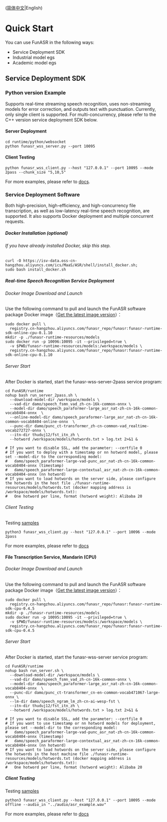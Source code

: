 ([简体中文](./quick_start_zh.md)|English)

# Quick Start

You can use FunASR in the following ways:

- Service Deployment SDK
- Industrial model egs
- Academic model egs

## Service Deployment SDK

### Python version Example
Supports real-time streaming speech recognition, uses non-streaming models for error correction, and outputs text with punctuation. Currently, only single client is supported. For multi-concurrency, please refer to the C++ version service deployment SDK below.

#### Server Deployment

```shell
cd runtime/python/websocket
python funasr_wss_server.py --port 10095
```

#### Client Testing

```shell
python funasr_wss_client.py --host "127.0.0.1" --port 10095 --mode 2pass --chunk_size "5,10,5"
```

For more examples, please refer to [docs](../runtime/python/websocket/README.md).

### Service Deployment Software

Both high-precision, high-efficiency, and high-concurrency file transcription, as well as low-latency real-time speech recognition, are supported. It also supports Docker deployment and multiple concurrent requests.

##### Docker Installation (optional)
###### If you have already installed Docker, skip this step.

```shell
curl -O https://isv-data.oss-cn-hangzhou.aliyuncs.com/ics/MaaS/ASR/shell/install_docker.sh;
sudo bash install_docker.sh
```

##### Real-time Speech Recognition Service Deployment

###### Docker Image Download and Launch
Use the following command to pull and launch the FunASR software package Docker image（[Get the latest image version](https://github.com/alibaba-damo-academy/FunASR/blob/main/runtime/docs/SDK_advanced_guide_online.md)）：

```shell
sudo docker pull \
  registry.cn-hangzhou.aliyuncs.com/funasr_repo/funasr:funasr-runtime-sdk-online-cpu-0.1.10
mkdir -p ./funasr-runtime-resources/models
sudo docker run -p 10096:10095 -it --privileged=true \
  -v $PWD/funasr-runtime-resources/models:/workspace/models \
  registry.cn-hangzhou.aliyuncs.com/funasr_repo/funasr:funasr-runtime-sdk-online-cpu-0.1.10
```

###### Server Start

After Docker is started, start the funasr-wss-server-2pass service program:

```shell
cd FunASR/runtime
nohup bash run_server_2pass.sh \
  --download-model-dir /workspace/models \
  --vad-dir damo/speech_fsmn_vad_zh-cn-16k-common-onnx \
  --model-dir damo/speech_paraformer-large_asr_nat-zh-cn-16k-common-vocab8404-onnx  \
  --online-model-dir damo/speech_paraformer-large_asr_nat-zh-cn-16k-common-vocab8404-online-onnx  \
  --punc-dir damo/punc_ct-transformer_zh-cn-common-vad_realtime-vocab272727-onnx \
  --itn-dir thuduj12/fst_itn_zh \
  --hotword /workspace/models/hotwords.txt > log.txt 2>&1 &

# If you want to disable SSL, add the parameter: --certfile 0
# If you want to deploy with a timestamp or nn hotword model, please set --model-dir to the corresponding model:
#   damo/speech_paraformer-large-vad-punc_asr_nat-zh-cn-16k-common-vocab8404-onnx (timestamp)
#   damo/speech_paraformer-large-contextual_asr_nat-zh-cn-16k-common-vocab8404-onnx (nn hotword)
# If you want to load hotwords on the server side, please configure the hotwords in the host file ./funasr-runtime-resources/models/hotwords.txt (docker mapping address is /workspace/models/hotwords.txt):
#   One hotword per line, format (hotword weight): Alibaba 20
```

###### Client Testing
Testing [samples](https://isv-data.oss-cn-hangzhou.aliyuncs.com/ics/MaaS/ASR/sample/funasr_samples.tar.gz)

```shell
python3 funasr_wss_client.py --host "127.0.0.1" --port 10096 --mode 2pass
```
For more examples, please refer to [docs](https://github.com/alibaba-damo-academy/FunASR/blob/main/runtime/docs/SDK_advanced_guide_online.md)


#### File Transcription Service, Mandarin (CPU)

###### Docker Image Download and Launch
Use the following command to pull and launch the FunASR software package Docker image（[Get the latest image version](https://github.com/alibaba-damo-academy/FunASR/blob/main/runtime/docs/SDK_advanced_guide_offline.md)）：

```shell
sudo docker pull \
  registry.cn-hangzhou.aliyuncs.com/funasr_repo/funasr:funasr-runtime-sdk-cpu-0.4.5
mkdir -p ./funasr-runtime-resources/models
sudo docker run -p 10095:10095 -it --privileged=true \
  -v $PWD/funasr-runtime-resources/models:/workspace/models \
  registry.cn-hangzhou.aliyuncs.com/funasr_repo/funasr:funasr-runtime-sdk-cpu-0.4.5
```

###### Server Start

After Docker is started, start the funasr-wss-server service program:

```shell
cd FunASR/runtime
nohup bash run_server.sh \
  --download-model-dir /workspace/models \
  --vad-dir damo/speech_fsmn_vad_zh-cn-16k-common-onnx \
  --model-dir damo/speech_paraformer-large_asr_nat-zh-cn-16k-common-vocab8404-onnx  \
  --punc-dir damo/punc_ct-transformer_cn-en-common-vocab471067-large-onnx \
  --lm-dir damo/speech_ngram_lm_zh-cn-ai-wesp-fst \
  --itn-dir thuduj12/fst_itn_zh \
  --hotword /workspace/models/hotwords.txt > log.txt 2>&1 &

# If you want to disable SSL, add the parameter: --certfile 0
# If you want to use timestamp or nn hotword models for deployment, please set --model-dir to the corresponding model:
#   damo/speech_paraformer-large-vad-punc_asr_nat-zh-cn-16k-common-vocab8404-onnx (timestamp)
#   damo/speech_paraformer-large-contextual_asr_nat-zh-cn-16k-common-vocab8404-onnx (nn hotword)
# If you want to load hotwords on the server side, please configure the hotwords in the host machine file ./funasr-runtime-resources/models/hotwords.txt (docker mapping address is /workspace/models/hotwords.txt):
#   One hotword per line, format (hotword weight): Alibaba 20
```

##### Client Testing

Testing [samples](https://isv-data.oss-cn-hangzhou.aliyuncs.com/ics/MaaS/ASR/sample/funasr_samples.tar.gz)
```shell
python3 funasr_wss_client.py --host "127.0.0.1" --port 10095 --mode offline --audio_in "../audio/asr_example.wav"
```

For more examples, please refer to [docs](https://github.com/alibaba-damo-academy/FunASR/blob/main/runtime/docs/SDK_advanced_guide_offline.md)

